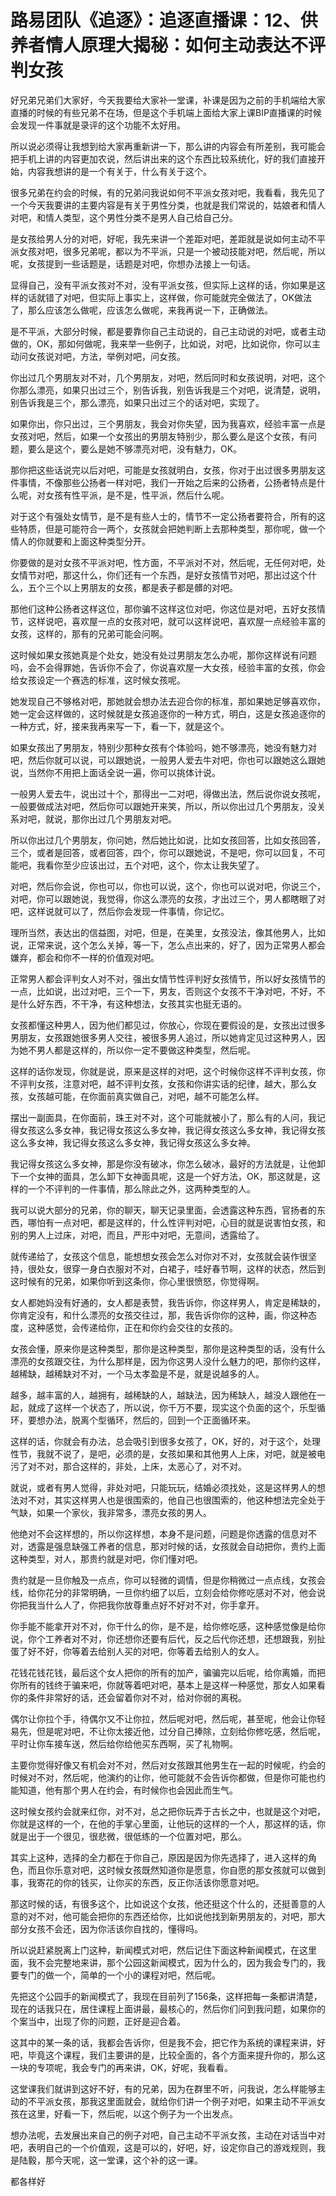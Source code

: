 # 路易团队《追逐》：追逐直播课：12、供养者情人原理大揭秘：如何主动表达不评判女孩

好兄弟兄弟们大家好，今天我要给大家补一堂课，补课是因为之前的手机端给大家直播的时候的有些兄弟不在场，但是这个手机端上面给大家上课BIP直播课的时候会发现一件事就是录评的这个功能不太好用。

所以说必须得让我想到给大家再重新讲一下，那么讲的内容会有所差别，我可能会把手机上讲的内容更加农说，然后讲出来的这个东西比较系统化，好的我们直接开始，内容我想讲的是一个有关于，什么有关于这个。

很多兄弟在约会的时候，有的兄弟问我说如何不平派女孩对吧，我看看，我先见了一个今天我要讲的主要内容是有关于男性分类，也就是我们常说的，姑娘者和情人对吧，和情人类型，这个男性分类不是男人自己给自己分。

是女孩给男人分的对吧，好呢，我先来讲一个差距对吧，差距就是说如何主动不平派女孩对吧，很多兄弟呢，都以为不平派，只是一个被动技能对吧，然后呢，所以呢，女孩提到一些话题是，话题是对吧，你想办法接上一句话。

显得自己，没有平派女孩对不对，没有平派女孩，但实际上这样的话，你如果是这样的话就错了对吧，但实际上事实上，这样做，你可能就完全做法了，OK做法了，那么应该怎么做呢，应该怎么做呢，来我再说一下，正确做法。

是不平派，大部分时候，都是要靠你自己主动说的，自己主动说的对吧，或者主动做的，OK，那如何做呢，我来举一些例子，比如说，对吧，比如说你，你可以主动问女孩说对吧，方法，举例对吧，问女孩。

你出过几个男朋友对不对，几个男朋友，对吧，然后同时和女孩说明，对吧，这个你那么漂亮，如果只出过三个，别告诉我，别告诉我是三个对吧，说清楚，说明，别告诉我是三个，那么漂亮，如果只出过三个的话对吧，实现了。

如果你出，你只出过，三个男朋友，我会对你失望，因为我喜欢，经验丰富一点是女孩对吧，然后，如果一个女孩出的男朋友特别少，那么要么是这个女孩，有问题，要么是这个，要么是她不够漂亮对吧，没有魅力，OK。

那你把这些话说完以后对吧，可能是女孩就明白，女孩，你对于出过很多男朋友这件事情，不像那些公扬者一样对吧，我们一开始之后来的公扬者，公扬者特点是什么呢，对女孩有性平派，是不是，性平派，然后什么呢。

对于这个有强处女情节，是不是有些人士的，情节不一定公扬者要符合，所有的这些特质，但是可能符合一两个，女孩就会把她判断上去那种类型，那你呢，做一个情人的你就要和上面这种类型分开。

你要做的是对女孩不平派对吧，性方面，不平派对不对，然后呢，无任何对吧，处女情节对吧，那这什么，你们还有一个东西，是好女孩情节对吧，那出过这个什么，五个三个以上男朋友的女孩，都是表子都是髒的对吧。

那他们这种公扬者这样这位，那你骗不这样这位对吧，你这位是对吧，五好女孩情节，这样说吧，喜欢屋一点的女孩对吧，就可以这样说吧，喜欢屋一点经验丰富的女孩，这样的，那有的兄弟可能会问啊。

这时候如果女孩她真是个处女，她没有处过男朋友怎么办呢，那你这样说有问题吗，会不会得罪她，告诉你不会了，你说喜欢屋一大女孩，经验丰富的女孩，你会给女孩设定一个赛选的标准，这时候女孩呢。

她发现自己不够格对吧，那她就会想办法去迎合你的标准，那如果她足够喜欢你，她一定会这样做的，这时候就是女孩追逐你的一种方式，明白，这是女孩追逐你的一种方式，好，接来我再来写一下，看一下，就是这个。

如果女孩出了男朋友，特别少那种女孩有个体验吗，她不够漂亮，她没有魅力对吧，然后你就可以说，可以跟她说，一般男人爱去牛对吧，你也可以跟她这么跟她说，当然你不用把上面话全说一遍，你可以挑体计说。

一般男人爱去牛，说出过十个，那得出一二对吧，得做出法，然后说你说女孩呢，一般要做成法对吧，然后你可以跟她开来笑，所以，所以你出过几个男朋友，没关系对吧，就说，那你出过几个男朋友对吧。

所以你出过几个男朋友，你问她，然后她比如说，比如女孩回答，比如女孩回答，三个，或者是回答，或者回答，四个，你可以跟她说，不是吧，你可以回复，不可能吧，我看你至少应该出过，五个对吧，这个，你太让我失望了。

对吧，然后你会说，你也可以，你也可以说，这个，你也可以说对吧，你说三个，对吧，你可以跟她说，我觉得，你这么漂亮的女孩，才出过三个，男人都瞎眼了对吧，这样说就可以了，然后你会发现一件事情，你记忆。

理所当然，表达出的信益图，对吧，但是，在美里，女孩没法，像其他男人，比如说，正常来说，这个怎么关掉，等一下，怎么点出来的，好了，因为正常男人都会嫌弃，都会和你不一样的价值观对吧。

正常男人都会评判女人对不对，强出女情节性评判好女孩情节，所以好女孩情节的一点，比如说，出过对吧，三个一下，男友，否则这个女孩不干净对吧，不好，不是什么好东西，不干净，有这种想法，女孩其实也挺无语的。

女孩都懂这种男人，因为他们都见过，你放心，你现在要假设的是，女孩出过很多男朋友，女孩跟她很多男人交往，被很多男人追过，所以她肯定见过这种男人，因为她不男人都是这样的，所以你一定不要做这种类型，然后呢。

这样的话你发现，你就是说，原来是这样的对吧，这个时候你这样不评判女孩，你不评判女孩，注意对吧，越不评判女孩，女孩和你讲实话的纪律，越大，那么女孩，女孩越可能，在你面前真实做自己，对吧，越不可能怎么样。

摆出一副面具，在你面前，珠王对不对，这个可能就被小了，那么有的人问，我记得女孩这么多女神，我记得女孩这么多女神，我记得女孩这么多女神，我记得女孩这么多女神，我记得女孩这么多女神，我记得女孩这么多女神。

我记得女孩这么多女神，那是你没有破冰，你怎么破冰，最好的方法就是，让他卸下一个女神的面具，怎么卸下女神面具呢，这是一个好方法，OK，那这就是，这样的一个不评判的一件事情，那么除此之外，这两种类型的人。

我可以说大部分的兄弟，你的聊天，聊天记录里面，会透露这种东西，官扬者的东西，哪怕有一点对吧，都是这样的，什么性评判对吧，心目的就是说害怕女孩，和别的男人上过床，对吧，而且，严形中对吧，无意间，透露给了。

就传递给了，女孩这个信息，能想想女孩会怎么对你对不对，女孩就会装作很坚持，很处女，很穿一身白衣服对不对，白裙子，哇好春节啊，这样的状态，然后到这时候有的兄弟，如果你听到这条你，你心里很愤怒，你觉得啊。

女人都她妈没有好通的，女人都是表赞，我告诉你，你这样男人，肯定是稀缺的，你肯定没有，和什么漂亮的女孩交往过，那，我告诉你你的这种，画，你这种态度，这种感觉，会传递给你，正在和你约会交往的女孩的。

女孩会懂，原来你是这种类型，那你是这种类型，那你是这种类型的话，没有什么漂亮的女孩跟交往，为什么那样是，因为你这男人没什么魅力的吧，那你约这样，越稀缺，越稀缺对不对，一个马太孝盈是不是，就是说越多的人。

越多，越丰富的人，越拥有，越稀缺的人，越缺法，因为稀缺人，越没人跟他在一起，就成了这样一个状态了，所以说，你千万不要，现实这个负面的这个，乐型循环，要想办法，脱离个型循环，然后的，回到一个正面循环来。

这样的话，你就会有办法，总会吸引到很多女孩了，OK，好的，对于这个，处理性节，我就不说了，是吧，必须的是，女孩如果和其他男人上床，对吧，就是被电污了对不对，那合这样的，非处，上床，太恶心了，对不对。

就说，或者有男人觉得，非处对吧，只能玩玩，结婚必须找处，这是这样男人的想法对不对，其实这样男人也是很围索的，他自己也很围索的，他这种想法完全处于气缺，如果一个家伙，我非常多，漂亮女孩的男人。

他绝对不会这样想的，所以你这样想，本身不是问题，问题是你透露的信息对不对，透露是强息缺强工养者的信息，那对时候的话，女孩就会自动把你，贵约上面这种类型，对人，那贵约就是对吧，你们懂对吧。

贵约就是一旦你触及一点点，你可以轻微的调情，但是你稍微过一点点线，女孩会线，给你花分的非常明确，一旦你约细了以后，立刻会给你修吃感对不对，他会说你把我当什么人了，你把我你放尊重点好不好对不对，你手拿开。

你手能不能拿开对不对，你干什么的你，是不是，给你修吃感，这种感觉像是给你说，你个工养者对不对，你还想你还要有后代，反之后代你还想，还想跟我，别扯蛋了好不好，你等着去给别人买的对吧，你等着去给别人的女人。

花钱花钱花钱，最后这个女人把你的所有的加产，骗骗完以后呢，给你离婚，而把你所有的钱终于骗来吧，你就等着吧对吧，基本上是这样一种感觉，那女人如果看你的条件非常好的话，还会留着你对不对，给对你弱的离税。

偶尔让你拉个手，待偶尔又不让你拉，然后呢对吧，然后呢，甚至呢，他会让你轻易先，但是呢对吧，不让你太接近他，过分自己捧除，立刻给你修吃感，然后呢，平时让你车接车送，然后给你给他买东西啊，买了礼物啊。

主要你觉得好像又有机会对不对，然后对女孩跟其他男生在一起的时候呢，约会的时候对不对，然后呢，他演约的让你，他可能就不会告诉你都做，但是你可能也约能知道，他有那个男人在约会，有时候你也会因此而生气。

这时候女孩约会就来红你，对不对，总之把你玩弄于古长之中，也就是这个对吧，你就是这样的一个，在他的手掌心里面，让他玩的这样的一个人，那这样的话，你就是出于一个很见，很悲微，很低练的一个位置对吧，那么。

其实上这种，选择的全力都在于你自己，原因是因为你先选择了，进入这样的角色，而且你乐意对吧，这时候女孩既然知道你是愿意，你自愿的那女孩就可以做到事，我寄花的你的钱买，让你买的东西，反正你活该你愿意对吧。

那这时候的话，有很多这个，比如说这个女孩，他还挺这个什么的，还挺善意的人意的对不对，他可能会把你的东西还给你，比如说他找到新男朋友的，对吧，那大部分女孩不会还，因为你活该你自找的，懂得吗。

所以说赶紧脱离上门这种，新闻模式对吧，然后记住下面这种新闻模式，在这里面，我不会完整地来讲，那个公园这新闻模式，因为什么的，因为我会专门的，我要专门的做一个，简单的一个小的课程对吧，然后呢。

先把这个公园手的新闻模式了，我现在目前列了156条，这样把每一条都讲清楚，现在的话我只在，居住课程上面讲最，最核心的，然后你们问到我问题，如果你的个案当中，出现了你的问题，正好是迎合着。

这其中的某一条的话，我都会告诉你，但是我不会，把它作为系统的课程来讲，好吧，毕竟这个课程，我们主要讲的是，比较全面的，各个方面来提升你的，那么这一块的专项呢，我会专门的再来讲，OK，好呢，我看看。

这堂课我们就讲到这好不好，有的兄弟，因为在群里不听，问我说，怎么样能够主动的不平派女孩，那我这里面就会，就给你们讲一个例子对吧，如果主动不平派女孩在这里，好看一下，然后呢，以这个例子为一个出发点。

想办法呢，去发展出来自己的例子对吧，自己主动不平派女孩，主动在对话当中对吧，表明自己的一个价值观，这是可以的，好吧，好，设定你自己的游戏规则，我是陆毅，那今天呢，这一堂课，这个补的这一课。

都各样好